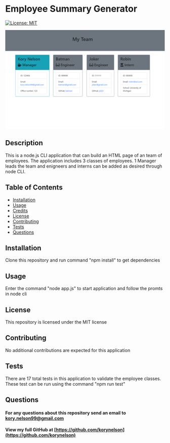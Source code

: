 
# Employee Summary Generator
[![License: MIT](https://img.shields.io/badge/License-MIT-yellow.svg)](https://opensource.org/licenses/MIT)

![employeesummary1](./assets/images/readmephoto.PNG)

## Description
This is a node.js CLI application that can build an HTML page of an team of employees.  The application includes 3 classes of employees.  1 Manager leads the team and enigneers and interns can be added as desired through node CLI.

## Table of Contents
* [Installation](#installation)
* [Usage](#usage)
* [Credits](#credits)
* [License](#license)
* [Contributing](#Contributing)
* [Tests](#Tests)
* [Questions](#Questions)

## Installation
Clone this repository and run command "npm install" to get dependencies

## Usage
Enter the command "node app.js" to start application and follow the promts in node cli

## License
This repository is licensed under the MIT license

## Contributing
No additional contributions are expected for this application

## Tests
There are 17 total tests in this application to validate the employee classes.  These test can be run using the command "npm run test"

## Questions
#### For any questions about this repository send an email to kory.nelson99@gmail.com
#### View my full GitHub at [https://github.com/korynelson](https://github.com/korynelson)


